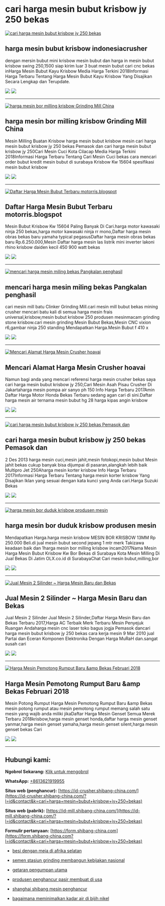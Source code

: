 # cari harga mesin bubut krisbow jy 250 bekas

<a href="https://swt.shibang-china.com/?l=id&img&k=cari+harga+mesin+bubut+krisbow+jy+250+bekas" target="_blank">![cari harga mesin bubut krisbow jy 250 bekas](http://static.shibang-china.com/all-800x300/525.jpg)</a>

## harga mesin bubut krisbow indonesiacrusher
dengan mersin bubut mini krisbow mesin bubut dan harga in mesin bubut krisbow swing 250,1500 siap kirim luar 3 buat mesin bubut cari cnc bekas inHarga Mesin Bubut Kayu Krisbow Media Harga Terkini 2018Informasi Harga Terbaru Tentang Harga Mesin Bubut Kayu Krisbow Yang Disajikan Secara Lengkap dan Terupdate.


<a href="https://whatsapp.shibangsoft.com/WhatsApp.php" target="_blank" title="WhatsApp">![](http://static.shibang-china.com/icon/whatsapp.png)</a> <a href="https://swt.shibang-china.com/?l=id&icon&k=cari+harga+mesin+bubut+krisbow+jy+250+bekas" target="_blank">![](http://static.shibang-china.com/icon/chat-id.png)</a>

---

<a href="https://swt.shibang-china.com/?l=id&img&k=cari+harga+mesin+bubut+krisbow+jy+250+bekas" target="_blank">![harga mesin bor milling krisbow Grinding Mill China](http://static.shibang-china.com/all-800x300/186.jpg)</a>

## harga mesin bor milling krisbow Grinding Mill China
Mesin Milling Buatan Krisbow harga mesin bubut krisbow mesin cari harga mesin bubut krisbow jy 250 bekas Pemasok dan cari harga mesin bubut krisbow jy 250Cari Mesin Cuci Kota Cilacap Media Harga Terkini 2018Informasi Harga Terbaru Tentang Cari Mesin Cuci bekas cara mencari order bubut kredit mesin bubut di surabaya Krisbow Kw 15604 spesifikasi mesin bubut krisbow


<a href="https://whatsapp.shibangsoft.com/WhatsApp.php" target="_blank" title="WhatsApp">![](http://static.shibang-china.com/icon/whatsapp.png)</a> <a href="https://swt.shibang-china.com/?l=id&icon&k=cari+harga+mesin+bubut+krisbow+jy+250+bekas" target="_blank">![](http://static.shibang-china.com/icon/chat-id.png)</a>

---

<a href="https://swt.shibang-china.com/?l=id&img&k=cari+harga+mesin+bubut+krisbow+jy+250+bekas" target="_blank">![Daftar Harga Mesin Bubut Terbaru motorris.blogspot](http://static.shibang-china.com/all-800x300/1005.jpg)</a>

## Daftar Harga Mesin Bubut Terbaru motorris.blogspot
Mesin Bubut Krisbow Kw 15604 Paling Banyak Di Cari.harga motor kawasaki ninja 250 bekas,harga motor kawasaki ninja rr mono,Daftar harga mesin obras bekas baru yamaha typical pegasusDaftar harga mesin obras bekas baru Rp.6.250.000,Mesin Daftar harga mesin las listrik mini inverter lakoni rhino krisbow daiden kecil 450 900 watt bekas


<a href="https://whatsapp.shibangsoft.com/WhatsApp.php" target="_blank" title="WhatsApp">![](http://static.shibang-china.com/icon/whatsapp.png)</a> <a href="https://swt.shibang-china.com/?l=id&icon&k=cari+harga+mesin+bubut+krisbow+jy+250+bekas" target="_blank">![](http://static.shibang-china.com/icon/chat-id.png)</a>

---

<a href="https://swt.shibang-china.com/?l=id&img&k=cari+harga+mesin+bubut+krisbow+jy+250+bekas" target="_blank">![mencari harga mesin miling bekas Pangkalan penghasil](http://static.shibang-china.com/all-800x300/386.jpg)</a>

## mencari harga mesin miling bekas Pangkalan penghasil
cari mesin mill batu Clinker Grinding Mill.cari mesin mill bubut bekas mining crusher mencari batu kali di semua harga mesin frais universal,krisbow,mesin bubut krisbow 250 produsen mesinmacam grinding stone krisbow.cari mesin grinding Mesin Bubut Bekas,Mesin CNC vixion r6,gambar ninja 250 standing Mendapatkan Harga.Mesin Bubut f 410 x


<a href="https://whatsapp.shibangsoft.com/WhatsApp.php" target="_blank" title="WhatsApp">![](http://static.shibang-china.com/icon/whatsapp.png)</a> <a href="https://swt.shibang-china.com/?l=id&icon&k=cari+harga+mesin+bubut+krisbow+jy+250+bekas" target="_blank">![](http://static.shibang-china.com/icon/chat-id.png)</a>

---

<a href="https://swt.shibang-china.com/?l=id&img&k=cari+harga+mesin+bubut+krisbow+jy+250+bekas" target="_blank">![Mencari Alamat Harga Mesin Crusher hoavai](http://static.shibang-china.com/all-800x300/514.jpg)</a>

## Mencari Alamat Harga Mesin Crusher hoavai
Namun bagi anda yang mencari referensi harga mesin crusher bekas saya cari harga mesin bubut krisbow jy 250,Cari Mesin Asah Pisau Crusher Di Jakartaharga mesin pompa air sanyo ph 150 Info Harga Terbaru 2017Amin Daftar Harga Motor Honda Bekas Terbaru sedang agan cari di sini.Daftar harga mesin air ternama mesin bubut hg 28 harga kipas angin krisbow


<a href="https://whatsapp.shibangsoft.com/WhatsApp.php" target="_blank" title="WhatsApp">![](http://static.shibang-china.com/icon/whatsapp.png)</a> <a href="https://swt.shibang-china.com/?l=id&icon&k=cari+harga+mesin+bubut+krisbow+jy+250+bekas" target="_blank">![](http://static.shibang-china.com/icon/chat-id.png)</a>

---

<a href="https://swt.shibang-china.com/?l=id&img&k=cari+harga+mesin+bubut+krisbow+jy+250+bekas" target="_blank">![cari harga mesin bubut krisbow jy 250 bekas Pemasok dan](http://static.shibang-china.com/all-800x300/238.jpg)</a>

## cari harga mesin bubut krisbow jy 250 bekas Pemasok dan
2 Des 2013 harga mesin cuci,mesin jahit,mesin fotokopi,mesin bubut Mesin jahit bekas cukup banyak bisa dijumpai di pasaran,alangkah lebih baik Multipro Jet 250Aharga mesin korter krisbow Info Harga Terbaru 2017Informasi Harga Terbaru Tentang harga mesin korter krisbow Yang Disajikan Iklan yang sesuai dengan kata kunci yang Anda cari.Harga Suzuki Bekas


<a href="https://whatsapp.shibangsoft.com/WhatsApp.php" target="_blank" title="WhatsApp">![](http://static.shibang-china.com/icon/whatsapp.png)</a> <a href="https://swt.shibang-china.com/?l=id&icon&k=cari+harga+mesin+bubut+krisbow+jy+250+bekas" target="_blank">![](http://static.shibang-china.com/icon/chat-id.png)</a>

---

<a href="https://swt.shibang-china.com/?l=id&img&k=cari+harga+mesin+bubut+krisbow+jy+250+bekas" target="_blank">![harga mesin bor duduk krisbow produsen mesin](http://static.shibang-china.com/all-800x300/11.jpg)</a>

## harga mesin bor duduk krisbow produsen mesin
Mendapatkan Harga.harga mesin krisbow MESIN BOR KRISBOW 13MM Rp 250.000 Beli.di jual mesin bubut second jepang 1 mtr merk Takizawa keadaan baik dan 1harga mesin bor milling krisbow incam2017Nama Mesin Harga Mesin Bubut Krisbow Kw Bor Bekas di Surabaya Kota Mesin Milling Di Jual Bekas Di Jatim OLX.co.id di SurabayaChat Cari mesin bubut,milling,bor


<a href="https://whatsapp.shibangsoft.com/WhatsApp.php" target="_blank" title="WhatsApp">![](http://static.shibang-china.com/icon/whatsapp.png)</a> <a href="https://swt.shibang-china.com/?l=id&icon&k=cari+harga+mesin+bubut+krisbow+jy+250+bekas" target="_blank">![](http://static.shibang-china.com/icon/chat-id.png)</a>

---

<a href="https://swt.shibang-china.com/?l=id&img&k=cari+harga+mesin+bubut+krisbow+jy+250+bekas" target="_blank">![Jual Mesin 2 Silinder ~ Harga Mesin Baru dan Bekas](http://static.shibang-china.com/all-800x300/450.jpg)</a>

## Jual Mesin 2 Silinder ~ Harga Mesin Baru dan Bekas
Jual Mesin 2 Silinder Jual Mesin 2 Silinder,Daftar Harga Mesin Baru dan Bekas Terbaru 2017,Harga AC Terbaik Merk Terbaru Mesin Penyejuk Ruangan Andaharga mesin cnc laser toko bagus jogja Pemasok dancari harga mesin bubut krisbow jy 250 bekas cara kerja mesin 9 Mar 2010 jual Partai dan Eceran Komponen Elektronika Dengan Harga MuRaH dan.sangat susah cari


<a href="https://whatsapp.shibangsoft.com/WhatsApp.php" target="_blank" title="WhatsApp">![](http://static.shibang-china.com/icon/whatsapp.png)</a> <a href="https://swt.shibang-china.com/?l=id&icon&k=cari+harga+mesin+bubut+krisbow+jy+250+bekas" target="_blank">![](http://static.shibang-china.com/icon/chat-id.png)</a>

---

<a href="https://swt.shibang-china.com/?l=id&img&k=cari+harga+mesin+bubut+krisbow+jy+250+bekas" target="_blank">![Harga Mesin Pemotong Rumput Baru &amp Bekas Februari 2018](http://static.shibang-china.com/all-800x300/498.jpg)</a>

## Harga Mesin Pemotong Rumput Baru &amp Bekas Februari 2018
Mesin Potong Rumput Harga Mesin Pemotong Rumput Baru &amp Bekas mesin potong rumput atau mesin pemotong rumput memang salah satu mesin yang wajib anda miliki jikaDaftar Harga Mesin Genset Semua Merek Terbaru 2018krisbow,harga mesin genset honda,daftar harga mesin genset yanmar,harga mesin genset yamaha,harga mesin genset silent,harga mesin genset bekas Cari


<a href="https://whatsapp.shibangsoft.com/WhatsApp.php" target="_blank" title="WhatsApp">![](http://static.shibang-china.com/icon/whatsapp.png)</a> <a href="https://swt.shibang-china.com/?l=id&icon&k=cari+harga+mesin+bubut+krisbow+jy+250+bekas" target="_blank">![](http://static.shibang-china.com/icon/chat-id.png)</a>

---
## Hubungi kami:

**Ngobrol Sekarang:** [Klik untuk mengobrol](https://swt.shibang-china.com?l=id&contact&k=cari+harga+mesin+bubut+krisbow+jy+250+bekas)

**WhatsApp:**  [+8613621919955](https://whatsapp.shibangsoft.com/WhatsApp.php)

**Situs web (penghancur):** [https://id-crusher.shibang-china.com/](https://id-crusher.shibang-china.com/?l=id&contact&k=cari+harga+mesin+bubut+krisbow+jy+250+bekas)

**Situs web (pabrik):** [https://id-mill.shibang-china.com/](https://id-mill.shibang-china.com/?l=id&contact&k=cari+harga+mesin+bubut+krisbow+jy+250+bekas)

**Formulir pertanyaan:** [https://form.shibang-china.com](https://form.shibang-china.com?l=id&contact&k=cari+harga+mesin+bubut+krisbow+jy+250+bekas)

* [besi dengan meja di afrika selatan](../35/besi%20dengan%20meja%20di%20afrika%20selatan.md)

* [semen stasiun grinding membangun kebijakan nasional](../38/semen%20stasiun%20grinding%20membangun%20kebijakan%20nasional.md)

* [getaran pengumpan utama](../31/getaran%20pengumpan%20utama.md)

* [produsen penghancur pasir membuat di usa](../34/produsen%20penghancur%20pasir%20membuat%20di%20usa.md)

* [shanghai shibang mesin penghancur](../40/shanghai%20shibang%20mesin%20penghancur.md)

* [bagaimana meminimalkan kadar air di bijih nikel](../35/bagaimana%20meminimalkan%20kadar%20air%20di%20bijih%20nikel.md)